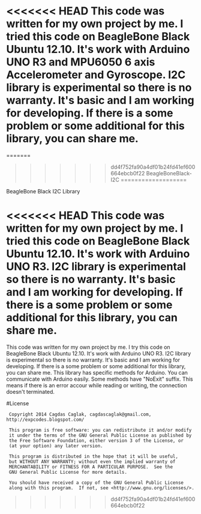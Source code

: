 <<<<<<< HEAD
   This code was written for my own project by me. I tried this code on BeagleBone Black Ubuntu 12.10. It's work with Arduino UNO R3 and MPU6050 6 axis Accelerometer and Gyroscope. I2C library is experimental so there is no warranty. It's basic and I am working for developing. If there is a some problem or some additional for this library, you can share me.
=======
=======
>>>>>>> dd4f752fa90a4df01b24fd41ef600664ebcb0f22
BeagleBoneBlack-I2C
===================

BeagleBone Black I2C Library
   
<<<<<<< HEAD
   This code was written for my own project by me. I tried this code on BeagleBone Black Ubuntu 12.10. It's work with Arduino UNO R3. I2C library is experimental so there is no warranty. It's basic and I am working for developing. If there is a some problem or some additional for this library, you can share me.
=======
This code was written for my own project by me. I try this code on BeagleBone Black Ubuntu 12.10. It's work with Arduino UNO R3. I2C library is experimental so there is no warranty. It's basic and I am working for developing. If there is a some problem or some additional for this library, you can share me.
This library has specific methods for Arduino. You can communicate with Arduino easily.
Some methods have "NoExit" suffix. This means if there is an error accour while reading or writing, the connection doesn't terminated.

#License

	 Copyright 2014 Cagdas Caglak, cagdascaglak@gmail.com, http://expcodes.blogspot.com/
	 
	 This program is free software: you can redistribute it and/or modify
	 it under the terms of the GNU General Public License as published by
	 the Free Software Foundation, either version 3 of the License, or
	 (at your option) any later version.
	 
	 This program is distributed in the hope that it will be useful,
	 but WITHOUT ANY WARRANTY; without even the implied warranty of
	 MERCHANTABILITY or FITNESS FOR A PARTICULAR PURPOSE.  See the
	 GNU General Public License for more details.
	 
	 You should have received a copy of the GNU General Public License
	 along with this program.  If not, see <http://www.gnu.org/licenses/>.

>>>>>>> dd4f752fa90a4df01b24fd41ef600664ebcb0f22

